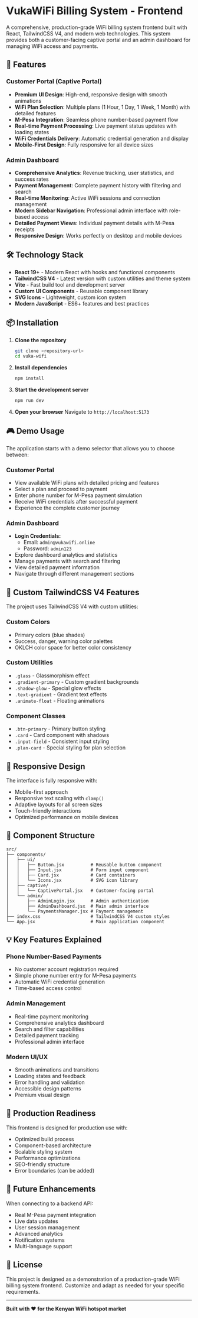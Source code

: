 # VukaWiFi Billing System - Frontend

A comprehensive, production-grade WiFi billing system frontend built with React, TailwindCSS V4, and modern web technologies. This system provides both a customer-facing captive portal and an admin dashboard for managing WiFi access and payments.

## 🚀 Features

### Customer Portal (Captive Portal)

- **Premium UI Design**: High-end, responsive design with smooth animations
- **WiFi Plan Selection**: Multiple plans (1 Hour, 1 Day, 1 Week, 1 Month) with detailed features
- **M-Pesa Integration**: Seamless phone number-based payment flow
- **Real-time Payment Processing**: Live payment status updates with loading states
- **WiFi Credentials Delivery**: Automatic credential generation and display
- **Mobile-First Design**: Fully responsive for all device sizes

### Admin Dashboard

- **Comprehensive Analytics**: Revenue tracking, user statistics, and success rates
- **Payment Management**: Complete payment history with filtering and search
- **Real-time Monitoring**: Active WiFi sessions and connection management
- **Modern Sidebar Navigation**: Professional admin interface with role-based access
- **Detailed Payment Views**: Individual payment details with M-Pesa receipts
- **Responsive Design**: Works perfectly on desktop and mobile devices

## 🛠️ Technology Stack

- **React 19+** - Modern React with hooks and functional components
- **TailwindCSS V4** - Latest version with custom utilities and theme system
- **Vite** - Fast build tool and development server
- **Custom UI Components** - Reusable component library
- **SVG Icons** - Lightweight, custom icon system
- **Modern JavaScript** - ES6+ features and best practices

## 📦 Installation

1. **Clone the repository**

   ```bash
   git clone <repository-url>
   cd vuka-wifi
   ```

2. **Install dependencies**

   ```bash
   npm install
   ```

3. **Start the development server**

   ```bash
   npm run dev
   ```

4. **Open your browser**
   Navigate to `http://localhost:5173`

## 🎮 Demo Usage

The application starts with a demo selector that allows you to choose between:

### Customer Portal

- View available WiFi plans with detailed pricing and features
- Select a plan and proceed to payment
- Enter phone number for M-Pesa payment simulation
- Receive WiFi credentials after successful payment
- Experience the complete customer journey

### Admin Dashboard

- **Login Credentials:**
  - Email: `admin@vukawifi.online`
  - Password: `admin123`
- Explore dashboard analytics and statistics
- Manage payments with search and filtering
- View detailed payment information
- Navigate through different management sections

## 🎨 Custom TailwindCSS V4 Features

The project uses TailwindCSS V4 with custom utilities:

### Custom Colors

- Primary colors (blue shades)
- Success, danger, warning color palettes
- OKLCH color space for better color consistency

### Custom Utilities

- `.glass` - Glassmorphism effect
- `.gradient-primary` - Custom gradient backgrounds
- `.shadow-glow` - Special glow effects
- `.text-gradient` - Gradient text effects
- `.animate-float` - Floating animations

### Component Classes

- `.btn-primary` - Primary button styling
- `.card` - Card component with shadows
- `.input-field` - Consistent input styling
- `.plan-card` - Special styling for plan selection

## 📱 Responsive Design

The interface is fully responsive with:

- Mobile-first approach
- Responsive text scaling with `clamp()`
- Adaptive layouts for all screen sizes
- Touch-friendly interactions
- Optimized performance on mobile devices

## 🔧 Component Structure

```
src/
├── components/
│   ├── ui/
│   │   ├── Button.jsx          # Reusable button component
│   │   ├── Input.jsx           # Form input component
│   │   ├── Card.jsx            # Card containers
│   │   └── Icons.jsx           # SVG icon library
│   ├── captive/
│   │   └── CaptivePortal.jsx   # Customer-facing portal
│   └── admin/
│       ├── AdminLogin.jsx      # Admin authentication
│       ├── AdminDashboard.jsx  # Main admin interface
│       └── PaymentsManager.jsx # Payment management
├── index.css                   # TailwindCSS V4 custom styles
└── App.jsx                     # Main application component
```

## 💡 Key Features Explained

### Phone Number-Based Payments

- No customer account registration required
- Simple phone number entry for M-Pesa payments
- Automatic WiFi credential generation
- Time-based access control

### Admin Management

- Real-time payment monitoring
- Comprehensive analytics dashboard
- Search and filter capabilities
- Detailed payment tracking
- Professional admin interface

### Modern UI/UX

- Smooth animations and transitions
- Loading states and feedback
- Error handling and validation
- Accessible design patterns
- Premium visual design

## 🚀 Production Readiness

This frontend is designed for production use with:

- Optimized build process
- Component-based architecture
- Scalable styling system
- Performance optimizations
- SEO-friendly structure
- Error boundaries (can be added)

## 🔮 Future Enhancements

When connecting to a backend API:

- Real M-Pesa payment integration
- Live data updates
- User session management
- Advanced analytics
- Notification systems
- Multi-language support

## 📄 License

This project is designed as a demonstration of a production-grade WiFi billing system frontend. Customize and adapt as needed for your specific requirements.

---

**Built with ❤️ for the Kenyan WiFi hotspot market**
